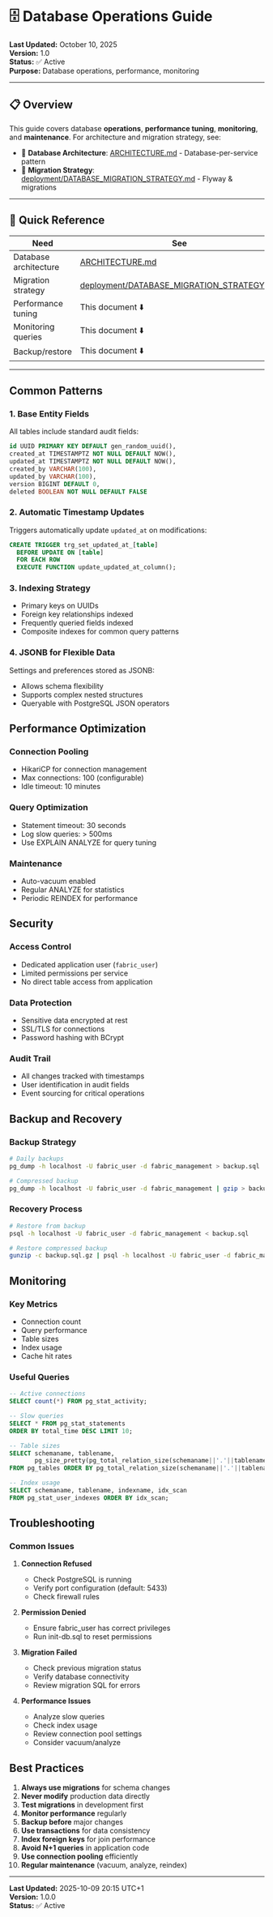 # 🗄️ Database Operations Guide

**Last Updated:** October 10, 2025  
**Version:** 1.0  
**Status:** ✅ Active  
**Purpose:** Database operations, performance, monitoring

---

## 📋 Overview

This guide covers database **operations**, **performance tuning**, **monitoring**, and **maintenance**. For architecture and migration strategy, see:

- 📖 **Database Architecture**: [ARCHITECTURE.md](../ARCHITECTURE.md) - Database-per-service pattern
- 📖 **Migration Strategy**: [deployment/DATABASE_MIGRATION_STRATEGY.md](../deployment/DATABASE_MIGRATION_STRATEGY.md) - Flyway & migrations

---

## 🎯 Quick Reference

| Need                  | See                                                                                       |
| --------------------- | ----------------------------------------------------------------------------------------- |
| Database architecture | [ARCHITECTURE.md](../ARCHITECTURE.md)                                                     |
| Migration strategy    | [deployment/DATABASE_MIGRATION_STRATEGY.md](../deployment/DATABASE_MIGRATION_STRATEGY.md) |
| Performance tuning    | This document ⬇️                                                                          |
| Monitoring queries    | This document ⬇️                                                                          |
| Backup/restore        | This document ⬇️                                                                          |

---

## Common Patterns

### 1. Base Entity Fields

All tables include standard audit fields:

```sql
id UUID PRIMARY KEY DEFAULT gen_random_uuid(),
created_at TIMESTAMPTZ NOT NULL DEFAULT NOW(),
updated_at TIMESTAMPTZ NOT NULL DEFAULT NOW(),
created_by VARCHAR(100),
updated_by VARCHAR(100),
version BIGINT DEFAULT 0,
deleted BOOLEAN NOT NULL DEFAULT FALSE
```

### 2. Automatic Timestamp Updates

Triggers automatically update `updated_at` on modifications:

```sql
CREATE TRIGGER trg_set_updated_at_[table]
  BEFORE UPDATE ON [table]
  FOR EACH ROW
  EXECUTE FUNCTION update_updated_at_column();
```

### 3. Indexing Strategy

- Primary keys on UUIDs
- Foreign key relationships indexed
- Frequently queried fields indexed
- Composite indexes for common query patterns

### 4. JSONB for Flexible Data

Settings and preferences stored as JSONB:

- Allows schema flexibility
- Supports complex nested structures
- Queryable with PostgreSQL JSON operators

## Performance Optimization

### Connection Pooling

- HikariCP for connection management
- Max connections: 100 (configurable)
- Idle timeout: 10 minutes

### Query Optimization

- Statement timeout: 30 seconds
- Log slow queries: > 500ms
- Use EXPLAIN ANALYZE for query tuning

### Maintenance

- Auto-vacuum enabled
- Regular ANALYZE for statistics
- Periodic REINDEX for performance

## Security

### Access Control

- Dedicated application user (`fabric_user`)
- Limited permissions per service
- No direct table access from application

### Data Protection

- Sensitive data encrypted at rest
- SSL/TLS for connections
- Password hashing with BCrypt

### Audit Trail

- All changes tracked with timestamps
- User identification in audit fields
- Event sourcing for critical operations

## Backup and Recovery

### Backup Strategy

```bash
# Daily backups
pg_dump -h localhost -U fabric_user -d fabric_management > backup.sql

# Compressed backup
pg_dump -h localhost -U fabric_user -d fabric_management | gzip > backup.sql.gz
```

### Recovery Process

```bash
# Restore from backup
psql -h localhost -U fabric_user -d fabric_management < backup.sql

# Restore compressed backup
gunzip -c backup.sql.gz | psql -h localhost -U fabric_user -d fabric_management
```

## Monitoring

### Key Metrics

- Connection count
- Query performance
- Table sizes
- Index usage
- Cache hit rates

### Useful Queries

```sql
-- Active connections
SELECT count(*) FROM pg_stat_activity;

-- Slow queries
SELECT * FROM pg_stat_statements
ORDER BY total_time DESC LIMIT 10;

-- Table sizes
SELECT schemaname, tablename,
       pg_size_pretty(pg_total_relation_size(schemaname||'.'||tablename))
FROM pg_tables ORDER BY pg_total_relation_size(schemaname||'.'||tablename) DESC;

-- Index usage
SELECT schemaname, tablename, indexname, idx_scan
FROM pg_stat_user_indexes ORDER BY idx_scan;
```

## Troubleshooting

### Common Issues

1. **Connection Refused**

   - Check PostgreSQL is running
   - Verify port configuration (default: 5433)
   - Check firewall rules

2. **Permission Denied**

   - Ensure fabric_user has correct privileges
   - Run init-db.sql to reset permissions

3. **Migration Failed**

   - Check previous migration status
   - Verify database connectivity
   - Review migration SQL for errors

4. **Performance Issues**
   - Analyze slow queries
   - Check index usage
   - Review connection pool settings
   - Consider vacuum/analyze

## Best Practices

1. **Always use migrations** for schema changes
2. **Never modify** production data directly
3. **Test migrations** in development first
4. **Monitor performance** regularly
5. **Backup before** major changes
6. **Use transactions** for data consistency
7. **Index foreign keys** for join performance
8. **Avoid N+1 queries** in application code
9. **Use connection pooling** efficiently
10. **Regular maintenance** (vacuum, analyze, reindex)

---

**Last Updated:** 2025-10-09 20:15 UTC+1  
**Version:** 1.0.0  
**Status:** ✅ Active
